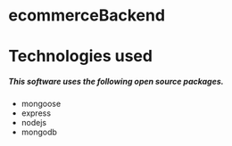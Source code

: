 # ecommerceBackend
# Technologies used
##### This software uses the following open source packages.
- mongoose
- express
- nodejs
- mongodb
